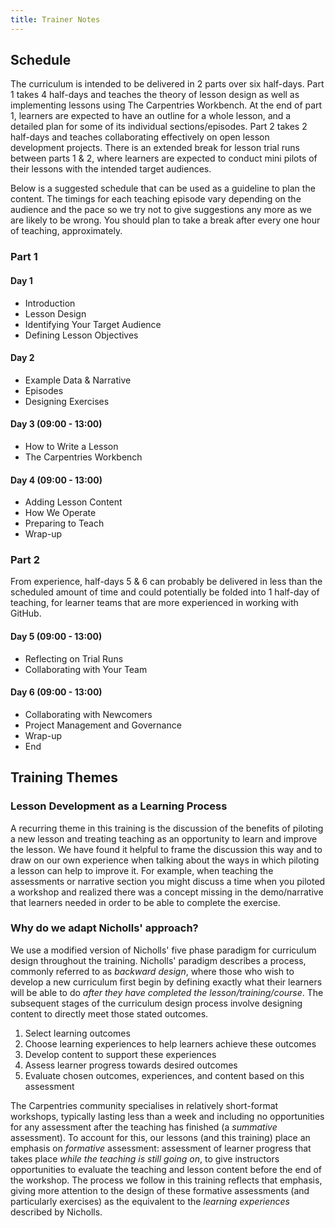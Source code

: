 ```yaml
---
title: Trainer Notes
---
```


## Schedule

The curriculum is intended to be delivered in 2 parts over six half-days. 
Part 1 takes 4 half-days and teaches the theory of lesson design as well as implementing lessons using The Carpentries Workbench. 
At the end of part 1, learners are expected to have an outline for a whole lesson, and a detailed plan for some of its individual sections/episodes.
Part 2 takes 2 half-days and teaches collaborating effectively on open lesson development projects.
There is an extended break for lesson trial runs between parts 1 & 2, where learners are expected to conduct mini pilots of their lessons with the 
intended target audiences.

Below is a suggested schedule that can be used as a guideline to plan the content. The timings for each teaching episode vary depending on the audience and the pace so we try not to give suggestions any more as 
we are likely to be wrong. You should plan to take a break after
every one hour of teaching, approximately.

### Part 1

#### Day 1

- Introduction
- Lesson Design
- Identifying Your Target Audience
- Defining Lesson Objectives

#### Day 2

- Example Data & Narrative
- Episodes
- Designing Exercises 

#### Day 3 (09:00 - 13:00)

- How to Write a Lesson
- The Carpentries Workbench 

#### Day 4 (09:00 - 13:00)

- Adding Lesson Content
- How We Operate
- Preparing to Teach
- Wrap-up




### Part 2

From experience, half-days 5 & 6 can probably be delivered in less than the scheduled amount of time
and could potentially be folded into 1 half-day of teaching, for learner teams that are more experienced 
in working with GitHub.

#### Day 5 (09:00 - 13:00)

- Reflecting on Trial Runs
- Collaborating with Your Team

#### Day 6 (09:00 - 13:00)

- Collaborating with Newcomers
- Project Management and Governance
- Wrap-up
- End                               


## Training Themes

### Lesson Development as a Learning Process

A recurring theme in this training is the discussion of the benefits of piloting a new 
lesson and treating teaching as an opportunity to learn and improve the lesson. 
We have found it helpful to frame the discussion this way and to draw on our own experience 
when talking about the ways in which piloting a lesson can help to improve it.
For example, when teaching the assessments or narrative section you might discuss a time 
when you piloted a workshop and realized there was a concept missing in the demo/narrative
that learners needed in order to be able to complete the exercise.

### Why do we adapt Nicholls' approach?
We use a modified version of Nicholls' five phase paradigm for curriculum design throughout the training.
Nicholls' paradigm describes a process, commonly referred to as _backward design_, where those who wish to develop a new curriculum first begin by defining exactly what their learners will be able to do _after they have completed the lesson/training/course_.
The subsequent stages of the curriculum design process involve designing content to directly meet those stated outcomes.

1. Select learning outcomes
2. Choose learning experiences to help learners achieve these outcomes
3. Develop content to support these experiences
4. Assess learner progress towards desired outcomes
5. Evaluate chosen outcomes, experiences, and content based on this assessment

The Carpentries community specialises in relatively short-format workshops, typically lasting less than a week and including no opportunities for any assessment after the teaching has finished (a _summative_ assessment).
To account for this, our lessons (and this training) place an emphasis on _formative_ assessment: assessment of learner progress that takes place _while the teaching is still going on_, to give instructors opportunities to evaluate the teaching and lesson content before the end of the workshop.
The process we follow in this training reflects that emphasis, giving more attention to the design of these formative assessments (and particularly exercises) as the equivalent to the _learning experiences_ described by Nicholls.

